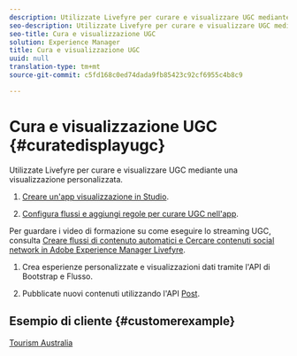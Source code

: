 ```yaml
---
description: Utilizzate Livefyre per curare e visualizzare UGC mediante una visualizzazione personalizzata.
seo-description: Utilizzate Livefyre per curare e visualizzare UGC mediante una visualizzazione personalizzata.
seo-title: Cura e visualizzazione UGC
solution: Experience Manager
title: Cura e visualizzazione UGC
uuid: null
translation-type: tm+mt
source-git-commit: c5fd168c0ed74dada9fb85423c92cf6955c4b8c9

---
```



# Cura e visualizzazione UGC {#curatedisplayugc}

Utilizzate Livefyre per curare e visualizzare UGC mediante una visualizzazione personalizzata.

1. [Creare un&#39;app visualizzazione in Studio](/help/using/c-about-apps/c-create-an-app.md).

1. [Configura flussi e aggiungi regole per curare UGC nell&#39;app](/help/using/c-streams/c-streams.md).

Per guardare i video di formazione su come eseguire lo streaming UGC, consulta [Creare flussi di contenuto automatici e Cercare contenuti social network in Adobe Experience Manager Livefyre](https://helpx.adobe.com/experience-manager/tutorials.html).

1. Crea esperienze personalizzate e visualizzazioni dati tramite l&#39;API di Bootstrap e Flusso.

1. Pubblicate nuovi contenuti utilizzando l&#39;API [Post](https://api.livefyre.com/docs/apis/by-category/collection-content#operation=urn:livefyre:apis:quill:operations:api:v3.0:collection:post:method=post).

## Esempio di cliente {#customerexample}

[Tourism Australia](https://www.australia.com/en-us)

